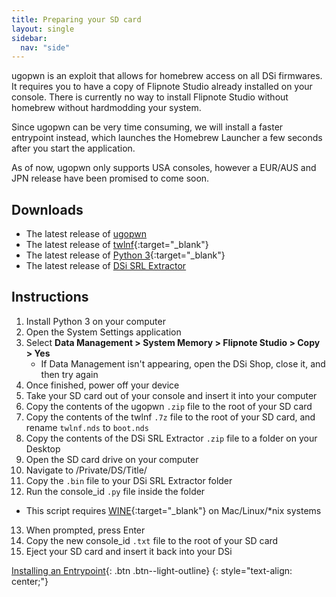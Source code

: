 ```yaml
---
title: Preparing your SD card
layout: single
sidebar:
  nav: "side"
---
```


ugopwn is an exploit that allows for homebrew access on all DSi firmwares. It requires you to have a copy of Flipnote Studio already installed on your console. There is currently no way to install Flipnote Studio without homebrew without hardmodding your system.

Since ugopwn can be very time consuming, we will install a faster entrypoint instead, which launches the Homebrew Launcher a few seconds after you start the application.

As of now, ugopwn only supports USA consoles, however a EUR/AUS and JPN release have been promised to come soon.

## Downloads

- The latest release of [ugopwn](/assets/files/ugopwn.zip)
- The latest release of [twlnf](https://github.com/Jimmy-Z/twlnf/releases){:target="_blank"}
- The latest release of [Python 3](https://www.python.org/downloads/){:target="_blank"}
- The latest release of [DSi SRL Extractor](/assets/files/dsi_srl_extract.zip)

## Instructions

1. Install Python 3 on your computer
2. Open the System Settings application
3. Select **Data Management > System Memory > Flipnote Studio > Copy > Yes**
	- If Data Management isn't appearing, open the DSi Shop, close it, and then try again
4. Once finished, power off your device
5. Take your SD card out of your console and insert it into your computer
6. Copy the contents of the ugopwn `.zip` file to the root of your SD card
7. Copy the contents of the twlnf `.7z` file to the root of your SD card, and rename `twlnf.nds` to `boot.nds`
8. Copy the contents of the DSi SRL Extractor `.zip` file to a folder on your Desktop
9. Open the SD card drive on your computer
10. Navigate to /Private/DS/Title/
11. Copy the `.bin` file to your DSi SRL Extractor folder
12. Run the console_id `.py` file inside the folder
  - This script requires [WINE](https://www.winehq.org/){:target="_blank"} on Mac/Linux/*nix systems
13. When prompted, press Enter
14. Copy the new console_id `.txt` file to the root of your SD card
15. Eject your SD card and insert it back into your DSi


[Installing an Entrypoint](/guide/installing-an-entrypoint){: .btn .btn--light-outline}
{: style="text-align: center;"}
